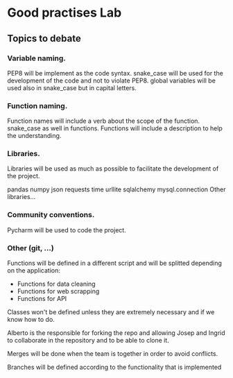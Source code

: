 # Good practises Lab 

## Topics to debate 


### Variable naming.

PEP8 will be implement as the code syntax. 
snake_case will be used for the development of the code and not to violate PEP8. 
global variables will be used also in snake_case but in capital letters. 


### Function naming.

Function names will include a verb about the scope of the function. 
snake_case as well in functions.
Functions will include a description to help the understanding. 


### Libraries.
Libraries will be used as much as possible to facilitate the development of the project.

pandas
numpy 
json
requests
time
urllite
sqlalchemy
mysql.connection
Other libraries...


### Community conventions.
Pycharm will be used to code the project. 


### Other (git, ...)

Functions will be defined in a different script and will be splitted depending on the application: 

- Functions for data cleaning
- Functions for web scrapping
- Functions for API 

Classes won't be defined unless they are extremely necessary and if we know how to do. 

Alberto is the responsible for forking the repo and allowing Josep and Ingrid to collaborate in the repository and to be able to clone it. 

Merges will be done when the team is together in order to avoid conflicts. 

Branches will be defined according to the functionality that is implemented  
